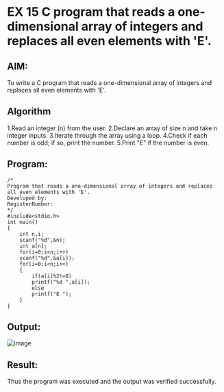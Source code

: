 # EX 15 C program that reads a one-dimensional array of integers and replaces all even elements with 'E'.

## AIM:
To write a C program that reads a one-dimensional array of integers and replaces all even elements with 'E'.

## Algorithm
1.Read an integer (n) from the user.
2.Declare an array of size n and take n integer inputs.
3.Iterate through the array using a loop.
4.Check if each number is odd; if so, print the number.
5.Print "E" if the number is even. 

## Program:
```
/*
Program that reads a one-dimensional array of integers and replaces all even elements with 'E'.
Developed by: 
RegisterNumber:  
*/
#include<stdio.h>
int main()
{
    int n,i;
    scanf("%d",&n);
    int a[n];
    for(i=0;i<n;i++)
    scanf("%d",&a[i]);
    for(i=0;i<n;i++)
    {
        if(a[i]%2!=0)
        printf("%d ",a[i]);
        else
        printf("E ");
    }
}
```

## Output:
![image](https://github.com/user-attachments/assets/ead78aa2-3dbc-4f9c-bd77-c1a70d2b208a)



## Result:
Thus the program was executed and the output was verified successfully.
